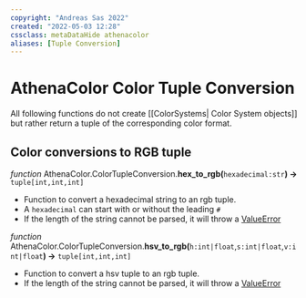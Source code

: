 ```yaml
---
copyright: "Andreas Sas 2022"
created: "2022-05-03 12:28"
cssclass: metaDataHide athenacolor
aliases: [Tuple Conversion]
---
```


# AthenaColor Color Tuple Conversion
All following functions do not create [[ColorSystems| Color System objects]] but rather return a tuple of the corresponding color format.

## Color conversions to RGB tuple

*function* AthenaColor.ColorTupleConversion.**hex_to_rgb(**`hexadecimal:str`**) ->** `tuple[int,int,int]`
- Function to convert a hexadecimal string to an rgb tuple.
- A `hexadecimal` can start with or without the leading `#`
- If the length of the string cannot be parsed, it will throw a [ValueError](https://docs.python.org/3/library/exceptions.html#ValueError)

*function* AthenaColor.ColorTupleConversion.**hsv_to_rgb(**`h:int|float`,`s:int|float`,`v:int|float`**) ->** `tuple[int,int,int]`
- Function to convert a hsv tuple to an rgb tuple.
- If the length of the string cannot be parsed, it will throw a [ValueError](https://docs.python.org/3/library/exceptions.html#ValueError)
